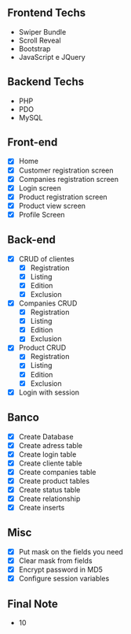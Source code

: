 ## Frontend Techs
-	Swiper Bundle
-	Scroll Reveal
-	Bootstrap
- JavaScript e JQuery

## Backend Techs
- PHP
- PDO
- MySQL

## Front-end
- [X] Home
- [X] Customer registration screen
- [X] Companies registration screen
- [X] Login screen
- [X] Product registration screen
- [X] Product view screen
- [X] Profile Screen

## Back-end
- [X] CRUD of clientes
  - [X] Registration
  - [X] Listing
  - [X] Edition
  - [X] Exclusion
-   [X] Companies CRUD
  - [X] Registration
  - [X] Listing
  - [X] Edition
  - [X] Exclusion
-   [X] Product CRUD
  - [X] Registration
  - [X] Listing
  - [X] Edition
  - [X] Exclusion
-   [X] Login with session

## Banco
- [X] Create Database
- [X] Create adress table
- [X] Create login table
- [X] Create cliente table
- [X] Create companies table
- [X] Create product tables
- [X] Create status table
- [X] Create relationship
- [X] Create inserts

## Misc
- [X] Put mask on the fields you need
- [X] Clear mask from fields
- [X] Encrypt password in MD5
- [X] Configure session variables

## Final Note
- 10
